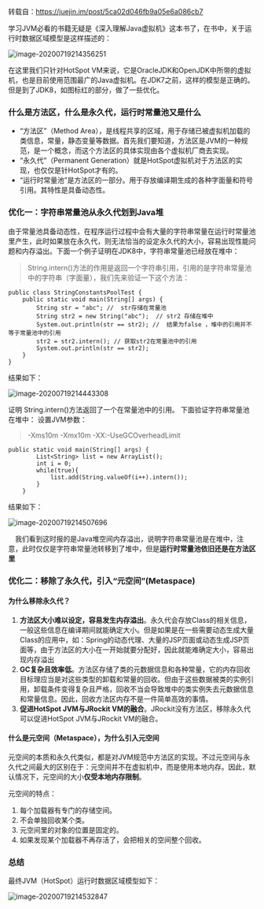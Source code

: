 转载自：https://juejin.im/post/5ca02d046fb9a05e6a086cb7



学习JVM必看的书籍无疑是《深入理解Java虚拟机》这本书了，在书中，关于运行时数据区域模型是这样描述的：

![image-20200719214356251](https://pictures.huazai.vip/uPic/image-20200719214356251.png)

在这里我们只针对HotSpot VM来说，它是OracleJDK和OpenJDK中所带的虚拟机，也是目前使用范围最广的Java虚拟机。在JDK7之前，这样的模型是正确的。但是到了JDK8，如图标红的部分，做了一些优化。

### 什么是方法区，什么是永久代，运行时常量池又是什么

- “方法区”（Method Area），是线程共享的区域，用于存储已被虚拟机加载的类信息，常量，静态变量等数据。首先我们要知道，方法区是JVM的一种规范，是一个概念，而这个方法区的具体实现由各个虚拟机厂商去实现。
- “永久代”（Permanent Generation）就是HotSpot虚拟机对于方法区的实现，也仅仅是针HotSpot才有的。
- “运行时常量池”是方法区的一部分。用于存放编译期生成的各种字面量和符号引用。其特性是具备动态性。

### 优化一：字符串常量池从永久代划到Java堆

由于常量池具备动态性，在程序运行过程中会有大量的字符串常量在运行时常量池里产生，此时如果放在永久代，则无法恰当的设定永久代的大小，容易出现性能问题和内存溢出。下面一个例子证明在JDK8中，字符串常量池已经放在堆中：

> String.intern()方法的作用是返回一个字符串引用，引用的是字符串常量池中的字符串（字面量），我们先来验证一下这个方法：

```
public class StringConstantsPoolTest {
    public static void main(String[] args) {
        String str = "abc"; //  str存储在常量池
        String str2 = new String("abc");  // str2 存储在堆中
        System.out.println(str == str2); //  结果为false ，堆中的引用并不等于常量池中的引用
        str2 = str2.intern(); // 获取str2在常量池中的引用
        System.out.println(str == str2); 
    }
}
```

结果如下：

![image-20200719214443308](https://pictures.huazai.vip/uPic/image-20200719214443308.png)



证明 String.intern()方法返回了一个在常量池中的引用。 下面验证字符串常量池在堆中： 设置JVM参数：

> -Xms10m -Xmx10m -XX:-UseGCOverheadLimit

```
public static void main(String[] args) {
        List<String> list = new ArrayList();
        int i = 0;
        while(true){
            list.add(String.valueOf(i++).intern());
        }
    }
```

结果如下：

![image-20200719214507696](https://pictures.huazai.vip/uPic/image-20200719214507696.png)



 我们看到这时报的是Java堆空间内存溢出，说明字符串常量池是在堆中，注意，此时仅仅是字符串常量池转移到了堆中，但是**运行时常量池依旧还是在方法区里**

### 优化二：移除了永久代，引入“元空间”(Metaspace)

#### 为什么移除永久代？

1. **方法区大小难以设定，容易发生内存溢出**。永久代会存放Class的相关信息，一般这些信息在编译期间就能确定大小。但是如果是在一些需要动态生成大量Class的应用中，如：Spring的动态代理、大量的JSP页面或动态生成JSP页面等，由于方法区的大小在一开始就要分配好，因此就能难确定大小，容易出现内存溢出
2. **GC复杂且效率低**。方法区存储了类的元数据信息和各种常量，它的内存回收目标理应当是对这些类型的卸载和常量的回收。但由于这些数据被类的实例引用，卸载条件变得复杂且严格，回收不当会导致堆中的类实例失去元数据信息和常量信息。因此，回收方法区内存不是一件简单高效的事情。
3. **促进HotSpot JVM与JRockit VM的融合**。JRockit没有方法区，移除永久代可以促进HotSpot JVM与JRockit VM的融合。

#### 什么是元空间（Metaspace），为什么引入元空间

元空间的本质和永久代类似，都是对JVM规范中方法区的实现。不过元空间与永久代之间最大的区别在于：元空间并不在虚拟机中，而是使用本地内存。因此，默认情况下，元空间的大小**仅受本地内存限制**。

元空间的特点：

1. 每个加载器有专门的存储空间。
2. 不会单独回收某个类。
3. 元空间里的对象的位置是固定的。
4. 如果发现某个加载器不再存活了，会把相关的空间整个回收。

### 总结

最终JVM（HotSpot）运行时数据区域模型如下：

![image-20200719214532847](https://pictures.huazai.vip/uPic/image-20200719214532847.png)
